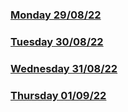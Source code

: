 ### [Monday 29/08/22](https://github.com/kennethpHN/core-code-from-scratch/tree/main/week7/Monday-29-08-22)

### [Tuesday 30/08/22](https://github.com/kennethpHN/core-code-from-scratch/tree/main/week7/Tuesday-30-08-22)

### [Wednesday 31/08/22](https://github.com/kennethpHN/core-code-from-scratch/tree/main/week7/Wednesday-31-08-22)

### [Thursday 01/09/22](https://github.com/kennethpHN/core-code-from-scratch/tree/main/week7/Thursday-01-09-22)
